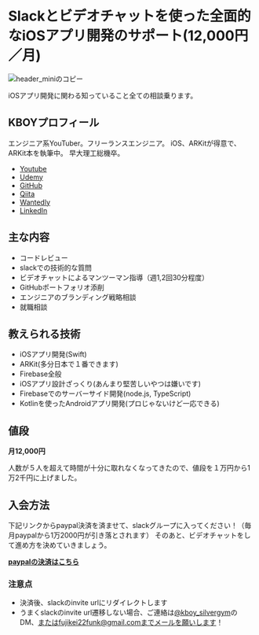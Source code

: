 # Slackとビデオチャットを使った全面的なiOSアプリ開発のサポート(12,000円／月)

![header_miniのコピー](https://user-images.githubusercontent.com/17683316/58873809-18f67480-8702-11e9-968a-95f8e74c559a.png)

iOSアプリ開発に関わる知っていること全ての相談乗ります。

## KBOYプロフィール
エンジニア系YouTuber。フリーランスエンジニア。
iOS、ARKitが得意で、ARKit本を執筆中。
早大理工総機卒。

- [Youtube](https://www.youtube.com/channel/UCEj6hquMBUiQGunwIO1zVZA)
- [Udemy](https://www.udemy.com/kboy-arkit)
- [GitHub](https://github.com/kboy-silvergym)
- [Qiita](https://qiita.com/k-boy)
- [Wantedly](https://www.wantedly.com/users/17820205)
- [LinkedIn](https://www.linkedin.com/in/kei-fujikawa/)

## 主な内容
- コードレビュー
- slackでの技術的な質問
- ビデオチャットによるマンツーマン指導（週1,2回30分程度）
- GitHubポートフォリオ添削
- エンジニアのブランディング戦略相談
- 就職相談

## 教えられる技術
- iOSアプリ開発(Swift)
- ARKit(多分日本で１番できます)
- Firebase全般
- iOSアプリ設計ざっくり(あんまり堅苦しいやつは嫌いです)
- Firebaseでのサーバーサイド開発(node.js, TypeScript)
- Kotlinを使ったAndroidアプリ開発(プロじゃないけど一応できる)

## 値段

**月12,000円**

人数が５人を超えて時間が十分に取れなくなってきたので、値段を１万円から1万2千円に上げました。

## 入会方法

下記リンクからpaypal決済を済ませて、slackグループに入ってください！（毎月paypalから1万2000円が引き落とされます）
そのあと、ビデオチャットをして進め方を決めていきましょう。

[**paypalの決済はこちら**](https://www.paypal.com/cgi-bin/webscr?cmd=_s-xclick&hosted_button_id=PWFE4Q4TTH3TL)



### 注意点

- 決済後、slackのinvite urlにリダイレクトします
- うまくslackのinvite url遷移しない場合、ご連絡は[@kboy_silvergym](https://twitter.com/kboy_silvergym)のDM、またはfujikei22funk@gmail.comまでメールを願いします！